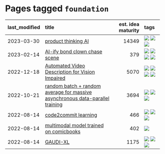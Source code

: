 # Pages tagged `foundation`

|last_modified|title|est. idea maturity|tags
|:---|:---|---:|:---|
|2023-03-30|[product thinking AI](../product_thinking_ai.md)|14349|[![](https://img.shields.io/badge/tag-experimental-4bcfd8)](../tags/experimental.md) [![](https://img.shields.io/badge/tag-foundation-5d9a82)](../tags/foundation.md) [![](https://img.shields.io/badge/tag-tooling-96f021)](../tags/tooling.md)|
|2023-02-14|[AI-ify bond clown chase scene](../bond_clown_chase_scene.md)|379|[![](https://img.shields.io/badge/tag-animation-6a156e)](../tags/animation.md) [![](https://img.shields.io/badge/tag-experimental-4bcfd8)](../tags/experimental.md) [![](https://img.shields.io/badge/tag-foundation-5d9a82)](../tags/foundation.md) [![](https://img.shields.io/badge/tag-wip-4d35f9)](../tags/wip.md)|
|2022-12-18|[Automated Video Description for Vision Impaired](../automated-video-description.md)|5070|[![](https://img.shields.io/badge/tag-accessibility-aa21fc)](../tags/accessibility.md) [![](https://img.shields.io/badge/tag-dataset-4aea2)](../tags/dataset.md) [![](https://img.shields.io/badge/tag-foundation-5d9a82)](../tags/foundation.md) [![](https://img.shields.io/badge/tag-publicgood-da6994)](../tags/publicgood.md)|
|2022-10-21|[random batch + random average for massive asynchronous data-parallel training](../async-evolutionary-ddp.md)|3694|[![](https://img.shields.io/badge/tag-experimental-4bcfd8)](../tags/experimental.md) [![](https://img.shields.io/badge/tag-foundation-5d9a82)](../tags/foundation.md) [![](https://img.shields.io/badge/tag-tooling-96f021)](../tags/tooling.md)|
|2022-08-14|[code2commit learning](../code2commit-learning.md)|466|[![](https://img.shields.io/badge/tag-carp-ff6770)](../tags/carp.md) [![](https://img.shields.io/badge/tag-experimental-4bcfd8)](../tags/experimental.md) [![](https://img.shields.io/badge/tag-foundation-5d9a82)](../tags/foundation.md)|
|2022-08-14|[multimodal model trained on comicbooks](../multimodal-model-trained-on-comicbooks.md)|402|[![](https://img.shields.io/badge/tag-foundation-5d9a82)](../tags/foundation.md)|
|2022-08-14|[GAUDI-XL](../gaudi-xl.md)|1175|[![](https://img.shields.io/badge/tag-animation-6a156e)](../tags/animation.md) [![](https://img.shields.io/badge/tag-experimental-4bcfd8)](../tags/experimental.md) [![](https://img.shields.io/badge/tag-foundation-5d9a82)](../tags/foundation.md)|